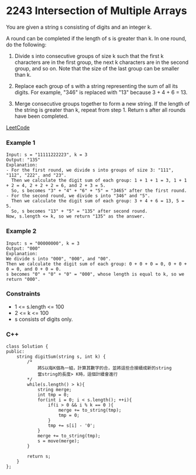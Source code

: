 # 2243 Intersection of Multiple Arrays

You are given a string s consisting of digits and an integer k.

A round can be completed if the length of s is greater than k. In one round, do the following:

1. Divide s into consecutive groups of size k such that the first k characters are in the first group, the next k characters are in the second group, and so on. Note that the size of the last group can be smaller than k.

2. Replace each group of s with a string representing the sum of all its digits. For example, "346" is replaced with "13" because 3 + 4 + 6 = 13.

3. Merge consecutive groups together to form a new string. If the length of the string is greater than k, repeat from step 1.
Return s after all rounds have been completed.
 
[LeetCode](https://leetcode.cn/problems/intersection-of-multiple-arrays/)


### Example 1

```
Input: s = "11111222223", k = 3
Output: "135"
Explanation: 
- For the first round, we divide s into groups of size 3: "111", "112", "222", and "23".
  ​​​​​Then we calculate the digit sum of each group: 1 + 1 + 1 = 3, 1 + 1 + 2 = 4, 2 + 2 + 2 = 6, and 2 + 3 = 5. 
  So, s becomes "3" + "4" + "6" + "5" = "3465" after the first round.
- For the second round, we divide s into "346" and "5".
  Then we calculate the digit sum of each group: 3 + 4 + 6 = 13, 5 = 5. 
  So, s becomes "13" + "5" = "135" after second round. 
Now, s.length <= k, so we return "135" as the answer.
```

### Example 2

```
Input: s = "00000000", k = 3
Output: "000"
Explanation: 
We divide s into "000", "000", and "00".
Then we calculate the digit sum of each group: 0 + 0 + 0 = 0, 0 + 0 + 0 = 0, and 0 + 0 = 0. 
s becomes "0" + "0" + "0" = "000", whose length is equal to k, so we return "000".
```

### Constraints

* 1 <= s.length <= 100
* 2 <= k <= 100
* s consists of digits only.

### C++ 

```
class Solution {
public:
    string digitSum(string s, int k) {
        /*
            將S以每K個為一組，計算其數字的合，並將這些合接續成新的string
            當string的長度> K時，這個計續會進行
        */
        while(s.length() > k){
            string merge;
            int tmp = 0;
            for(int i = 0; i < s.length(); ++i){
                if(i > 0 && i % k == 0 ){
                    merge += to_string(tmp);
                    tmp = 0;
                }
                tmp += s[i] - '0';
            }
            merge += to_string(tmp);
            s = move(merge);
        }

        return s;
    }
};
```